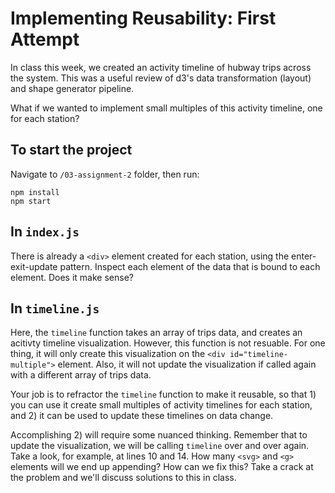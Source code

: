 # Implementing Reusability: First Attempt

In class this week, we created an activity timeline of hubway trips across the system. This was a useful review of d3's data transformation (layout) and shape generator pipeline.

What if we wanted to implement small multiples of this activity timeline, one for each station?

## To start the project
Navigate to `/03-assignment-2` folder, then run:
```
npm install
npm start
```

## In `index.js`
There is already a `<div>` element created for each station, using the enter-exit-update pattern. Inspect each element of the data that is bound to each element. Does it make sense?

## In `timeline.js`
Here, the `timeline` function takes an array of trips data, and creates an acitivty timeline visualization. However, this function is not resuable. For one thing, it will only create this visualization on the `<div id="timeline-multiple">` element. Also, it will not update the visualization if called again with a different array of trips data.

Your job is to refractor the `timeline` function to make it reusable, so that 1) you can use it create small multiples of activity timelines for each station, and 2) it can be used to update these timelines on data change.

Accomplishing 2) will require some nuanced thinking. Remember that to update the visualization, we will be calling `timeline` over and over again. Take a look, for example, at lines 10 and 14. How many `<svg>` and `<g>` elements will we end up appending? How can we fix this? Take a crack at the problem and we'll discuss solutions to this in class.